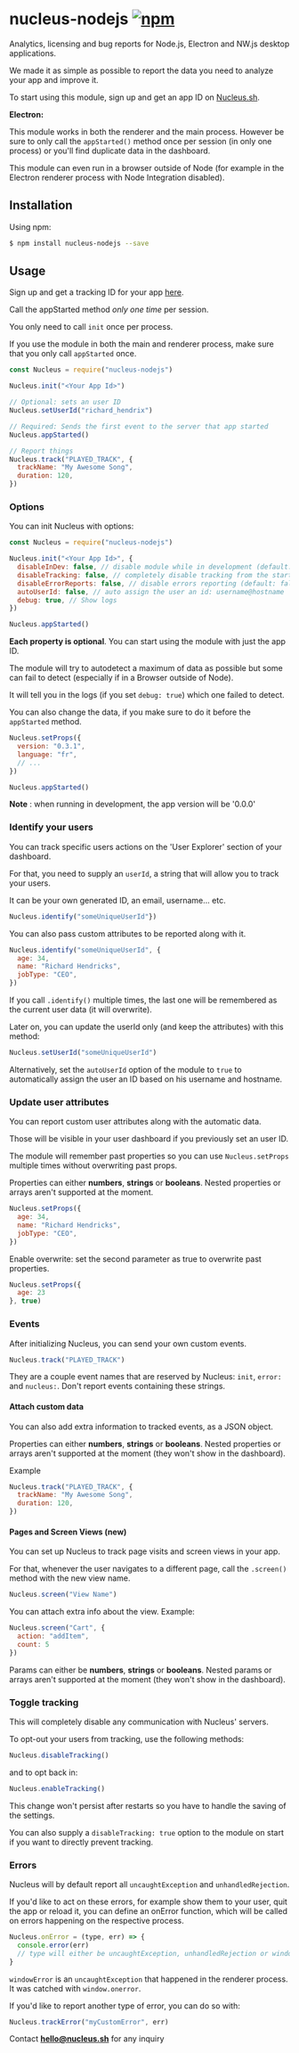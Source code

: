 # nucleus-nodejs [![npm](https://img.shields.io/npm/v/nucleus-nodejs.svg)](https://www.npmjs.com/package/nucleus-nodejs)

Analytics, licensing and bug reports for Node.js, Electron and NW.js desktop applications.

We made it as simple as possible to report the data you need to analyze your app and improve it.

To start using this module, sign up and get an app ID on [Nucleus.sh](https://nucleus.sh).

<b>Electron:</b>

This module works in both the renderer and the main process.
However be sure to only call the `appStarted()` method once per session (in only one process) or you'll find duplicate data in the dashboard.

This module can even run in a browser outside of Node (for example in the Electron renderer process with Node Integration disabled).

## Installation

Using npm:

```bash
$ npm install nucleus-nodejs --save
```

## Usage

Sign up and get a tracking ID for your app [here](https://nucleus.sh).

Call the appStarted method _only one time_ per session.

You only need to call `init` once per process.

If you use the module in both the main and renderer process, make sure that you only call `appStarted` once.

```javascript
const Nucleus = require("nucleus-nodejs")

Nucleus.init("<Your App Id>")

// Optional: sets an user ID
Nucleus.setUserId("richard_hendrix")

// Required: Sends the first event to the server that app started
Nucleus.appStarted()

// Report things
Nucleus.track("PLAYED_TRACK", {
  trackName: "My Awesome Song",
  duration: 120,
})
```

### Options

You can init Nucleus with options:

```javascript
const Nucleus = require("nucleus-nodejs")

Nucleus.init("<Your App Id>", {
  disableInDev: false, // disable module while in development (default: false)
  disableTracking: false, // completely disable tracking from the start (default: false)
  disableErrorReports: false, // disable errors reporting (default: false)
  autoUserId: false, // auto assign the user an id: username@hostname
  debug: true, // Show logs
})

Nucleus.appStarted()
```

**Each property is optional**. You can start using the module with just the app ID.

The module will try to autodetect a maximum of data as possible but some can fail to detect (especially if in a Browser outside of Node).

It will tell you in the logs (if you set `debug: true`) which one failed to detect.

You can also change the data, if you make sure to do it before the `appStarted` method.

```javascript
Nucleus.setProps({
  version: "0.3.1",
  language: "fr",
  // ...
})

Nucleus.appStarted()
```

**Note** : when running in development, the app version will be '0.0.0'

### Identify your users

You can track specific users actions on the 'User Explorer' section of your dashboard.

For that, you need to supply an `userId`, a string that will allow you to track your users.

It can be your own generated ID, an email, username... etc.

```javascript
Nucleus.identify("someUniqueUserId"})
```

You can also pass custom attributes to be reported along with it.

```javascript
Nucleus.identify("someUniqueUserId", {
  age: 34,
  name: "Richard Hendricks",
  jobType: "CEO",
})
```

If you call `.identify()` multiple times, the last one will be remembered as the current user data (it will overwrite).

Later on, you can update the userId only (and keep the attributes) with this method:

```javascript
Nucleus.setUserId("someUniqueUserId")
```

Alternatively, set the `autoUserId` option of the module to `true` to automatically assign the user an ID based on his username and hostname.

### Update user attributes

You can report custom user attributes along with the automatic data.

Those will be visible in your user dashboard if you previously set an user ID.

The module will remember past properties so you can use `Nucleus.setProps` multiple times without overwriting past props.

Properties can either **numbers**, **strings** or **booleans**.
Nested properties or arrays aren't supported at the moment.

```javascript
Nucleus.setProps({
  age: 34,
  name: "Richard Hendricks",
  jobType: "CEO",
})
```

Enable overwrite: set the second parameter as true to overwrite past properties.

```javascript
Nucleus.setProps({
  age: 23
}, true)
```

### Events

After initializing Nucleus, you can send your own custom events.

```javascript
Nucleus.track("PLAYED_TRACK")
```

They are a couple event names that are reserved by Nucleus: `init`, `error:` and `nucleus:`. Don't report events containing these strings.

#### Attach custom data

You can also add extra information to tracked events, as a JSON object.

Properties can either **numbers**, **strings** or **booleans**.
Nested properties or arrays aren't supported at the moment (they won't show in the dashboard).

Example

```javascript
Nucleus.track("PLAYED_TRACK", {
  trackName: "My Awesome Song",
  duration: 120,
})
```

#### Pages and Screen Views (new)

You can set up Nucleus to track page visits and screen views in your app.

For that, whenever the user navigates to a different page, call the `.screen()` method with the new view name.

```javascript
Nucleus.screen("View Name")
```

You can attach extra info about the view. Example: 

```javascript
Nucleus.screen("Cart", {
  action: "addItem",
  count: 5
})
```

Params can either be **numbers**, **strings** or **booleans**.
Nested params or arrays aren't supported at the moment (they won't show in the dashboard).

### Toggle tracking

This will completely disable any communication with Nucleus' servers.

To opt-out your users from tracking, use the following methods:

```javascript
Nucleus.disableTracking()
```

and to opt back in:

```javascript
Nucleus.enableTracking()
```

This change won't persist after restarts so you have to handle the saving of the settings.

You can also supply a `disableTracking: true` option to the module on start if you want to directly prevent tracking.

### Errors

Nucleus will by default report all `uncaughtException` and `unhandledRejection`.

If you'd like to act on these errors, for example show them to your user, quit the app or reload it, you can define an onError function, which will be called on errors happening on the respective process.

```javascript
Nucleus.onError = (type, err) => {
  console.error(err)
  // type will either be uncaughtException, unhandledRejection or windowError
}
```

`windowError` is an `uncaughtException` that happened in the renderer process. It was catched with `window.onerror`.

If you'd like to report another type of error, you can do so with:

```javascript
Nucleus.trackError("myCustomError", err)
```

Contact **hello@nucleus.sh** for any inquiry
